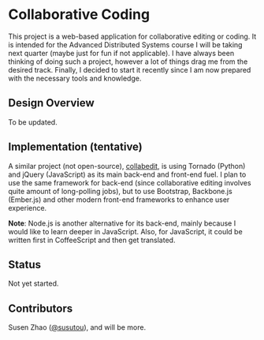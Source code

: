 # Collaborative Coding

This project is a web-based application for collaborative editing or coding.
It is intended for the Advanced Distributed Systems course I will be taking
next quarter (maybe just for fun if not applicable). I have always been thinking
of doing such a project, however a lot of things drag me from the desired track.
Finally, I decided to start it recently since I am now prepared with the necessary
tools and knowledge.

## Design Overview
To be updated.

## Implementation (tentative)
A similar project (not open-source), [collabedit](http://collabedit.com), is using
Tornado (Python) and jQuery (JavaScript) as its main back-end and front-end fuel.
I plan to use the same framework for back-end (since collaborative editing involves
quite amount of long-polling jobs), but to use Bootstrap, Backbone.js (Ember.js) and other modern
front-end frameworks to enhance user experience.

**Note**: Node.js is another alternative for its back-end, mainly because I would like
to learn deeper in JavaScript. Also, for JavaScript, it could be written first in CoffeeScript
and then get translated.

## Status
Not yet started.

## Contributors
Susen Zhao ([@susutou](https://github.com/susutou)), and will be more.
